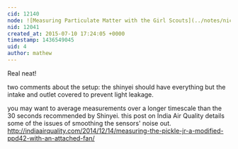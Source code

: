 ```yaml
---
cid: 12140
node: ![Measuring Particulate Matter with the Girl Scouts](../notes/nicholas/07-08-2015/measuring-particulate-matter-with-the-girl-scouts)
nid: 12041
created_at: 2015-07-10 17:24:05 +0000
timestamp: 1436549045
uid: 4
author: mathew
---
```


Real neat! 

two comments about the setup: the shinyei should have everything but the intake and outlet covered to prevent light leakage.

you may want to average measurements over a longer timescale than the 30 seconds recommended by Shinyei.  this post on India Air Quality details some of the issues of smoothing the sensors' noise out.
http://indiaairquality.com/2014/12/14/measuring-the-pickle-jr-a-modified-ppd42-with-an-attached-fan/